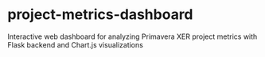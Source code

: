 # project-metrics-dashboard
Interactive web dashboard for analyzing Primavera XER project metrics with Flask backend and Chart.js visualizations
